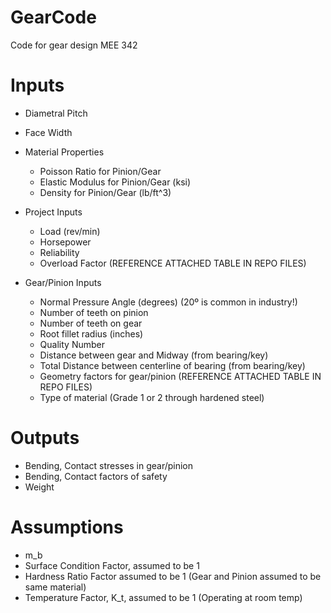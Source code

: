 # GearCode
Code for gear design MEE 342

# Inputs
- Diametral Pitch
- Face Width

- Material Properties
  - Poisson Ratio for Pinion/Gear
  - Elastic Modulus for Pinion/Gear (ksi)
  - Density for Pinion/Gear (lb/ft^3)

- Project Inputs
  - Load (rev/min)
  - Horsepower
  - Reliability
  - Overload Factor (REFERENCE ATTACHED TABLE IN REPO FILES)

- Gear/Pinion Inputs
  - Normal Pressure Angle (degrees) (20º is common in industry!)
  - Number of teeth on pinion
  - Number of teeth on gear 
  - Root fillet radius (inches)
  - Quality Number
  - Distance between gear and Midway (from bearing/key)
  - Total Distance between centerline of bearing (from bearing/key)
  - Geometry factors for gear/pinion (REFERENCE ATTACHED TABLE IN REPO FILES)
  - Type of material (Grade 1 or 2 through hardened steel)

# Outputs
- Bending, Contact stresses in gear/pinion
- Bending, Contact factors of safety
- Weight

# Assumptions
- m_b
- Surface Condition Factor,  assumed to be 1 
- Hardness Ratio Factor assumed to be 1 (Gear and Pinion assumed to be same material)
- Temperature Factor, K_t, assumed to be 1 (Operating at room temp)
